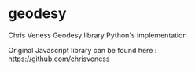 # geodesy
Chris Veness Geodesy library Python's implementation

Original Javascript library can be found here :
https://github.com/chrisveness

